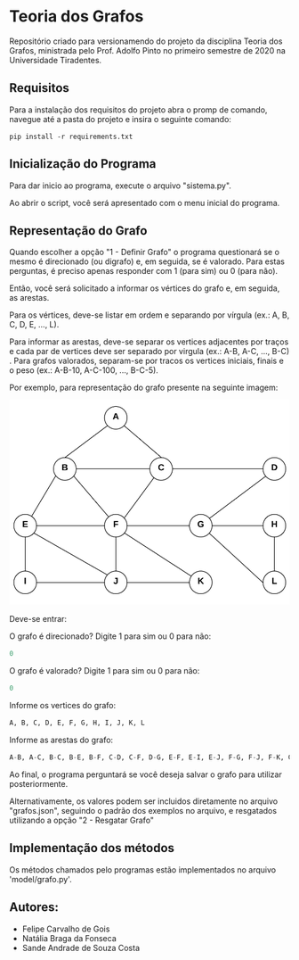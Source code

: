# Teoria dos Grafos

Repositório criado para versionamendo do projeto da disciplina Teoria dos Grafos, ministrada pelo Prof. Adolfo Pinto no primeiro semestre de 2020 na Universidade Tiradentes.

## Requisitos

Para a instalação dos requisitos do projeto abra o promp de comando, navegue até a pasta do projeto e insira o seguinte comando:
```
pip install -r requirements.txt
```

## Inicialização do Programa

Para dar inicio ao programa, execute o arquivo "sistema.py".

Ao abrir o script, você será apresentado com o menu inicial do programa.

## Representação do Grafo

Quando escolher a opção "1 - Definir Grafo" o programa questionará se o mesmo é direcionado (ou digrafo) e, em seguida, se é valorado.
Para estas perguntas, é preciso apenas responder com 1 (para sim) ou 0 (para não).

Então, você será solicitado a informar os vértices do grafo e, em seguida, as arestas.

Para os vértices, deve-se listar em ordem e separando por vírgula (ex.: A, B, C, D, E, ..., L).

Para informar as arestas, deve-se separar os vertices adjacentes por traços e cada par de vertices deve ser separado por virgula (ex.: A-B, A-C, ..., B-C) . Para grafos valorados, separam-se por tracos os vertices iniciais, finais e o peso (ex.: A-B-10, A-C-100, ..., B-C-5).

Por exemplo, para representação do grafo presente na seguinte imagem:

![Exemplo de Grafo](exemplos/simples.png)

Deve-se entrar:

O grafo é direcionado? Digite 1 para sim ou 0 para não: 
```python
0
```
O grafo é valorado? Digite 1 para sim ou 0 para não: 
```python
0
```
Informe os vertices do grafo:
```python
A, B, C, D, E, F, G, H, I, J, K, L
```
Informe as arestas do grafo:
```python
A-B, A-C, B-C, B-E, B-F, C-D, C-F, D-G, E-F, E-I, E-J, F-G, F-J, F-K, G-H, G-L, H-L, I-J, J-K
```

Ao final, o programa perguntará se você deseja salvar o grafo para utilizar posteriormente.

Alternativamente, os valores podem ser incluidos diretamente no arquivo "grafos.json", seguindo o padrão dos exemplos no arquivo, e resgatados utilizando a opção "2 - Resgatar Grafo"

## Implementação dos métodos
Os métodos chamados pelo programas estão implementados no arquivo 'model/grafo.py'.

## Autores:

* Felipe Carvalho de Gois
* Natália Braga da Fonseca
* Sande Andrade de Souza Costa
